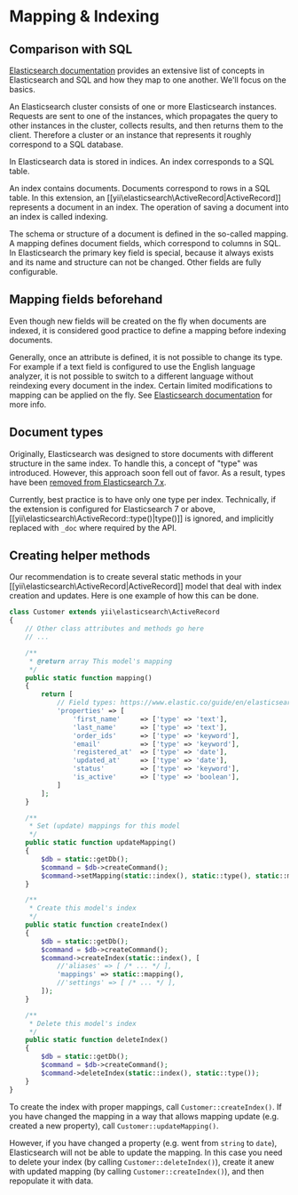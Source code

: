 # Mapping & Indexing

## Comparison with SQL

[Elasticsearch documentation](https://www.elastic.co/guide/en/elasticsearch/reference/current/_mapping_concepts_across_sql_and_elasticsearch.html) provides an extensive list of concepts in Elasticsearch and SQL and how they map to one another. We'll focus on the
basics.

An Elasticsearch cluster consists of one or more Elasticsearch instances. Requests are sent to one of the instances,
which propagates the query to other instances in the cluster, collects results, and then returns them to the client.
Therefore a cluster or an instance that represents it roughly correspond to a SQL database.

In Elasticsearch data is stored in indices. An index corresponds to a SQL table.

An index contains documents. Documents correspond to rows in a SQL table. In this extension, an
[[yii\elasticsearch\ActiveRecord|ActiveRecord]] represents a document in an index. The operation of saving a document
into an index is called indexing.

The schema or structure of a document is defined in the so-called mapping. A mapping defines document fields, which
correspond to columns in SQL. In Elasticsearch the primary key field is special, because it always exists and its
name and structure can not be changed. Other fields are fully configurable.


## Mapping fields beforehand

Even though new fields will be created on the fly when documents are indexed, it is considered good practice
to define a mapping before indexing documents.

Generally, once an attribute is defined, it is not possible to change its type. For example if a text field is configured to use the English language analyzer, it is not possible to switch to a different language without reindexing every document in the index.
Certain limited modifications to mapping can be applied on the fly. See
[Elasticsearch documentation](https://www.elastic.co/guide/en/elasticsearch/reference/current/indices-put-mapping.html#updating-field-mappings)
for more info.


## Document types

Originally, Elasticsearch was designed to store documents with different structure in the same index. To handle this,
a concept of "type" was introduced. However, this approach soon fell out of favor. As a result, types have been
[removed from Elasticsearch 7.x](https://www.elastic.co/guide/en/elasticsearch/reference/current/removal-of-types.html).

Currently, best practice is to have only one type per index. Technically, if the extension is configured for
Elasticsearch 7 or above, [[yii\elasticsearch\ActiveRecord::type()|type()]] is ignored, and implicitly replaced with
`_doc` where required by the API.


## Creating helper methods

Our recommendation is to create several static methods in your [[yii\elasticsearch\ActiveRecord|ActiveRecord]] model
that deal with index creation and updates. Here is one example of how this can be done.

```php
class Customer extends yii\elasticsearch\ActiveRecord
{
    // Other class attributes and methods go here
    // ...

    /**
     * @return array This model's mapping
     */
    public static function mapping()
    {
        return [
            // Field types: https://www.elastic.co/guide/en/elasticsearch/reference/current/mapping.html#field-datatypes
            'properties' => [
                'first_name'     => ['type' => 'text'],
                'last_name'      => ['type' => 'text'],
                'order_ids'      => ['type' => 'keyword'],
                'email'          => ['type' => 'keyword'],
                'registered_at'  => ['type' => 'date'],
                'updated_at'     => ['type' => 'date'],
                'status'         => ['type' => 'keyword'],
                'is_active'      => ['type' => 'boolean'],
            ]
        ];
    }

    /**
     * Set (update) mappings for this model
     */
    public static function updateMapping()
    {
        $db = static::getDb();
        $command = $db->createCommand();
        $command->setMapping(static::index(), static::type(), static::mapping());
    }

    /**
     * Create this model's index
     */
    public static function createIndex()
    {
        $db = static::getDb();
        $command = $db->createCommand();
        $command->createIndex(static::index(), [
            //'aliases' => [ /* ... */ ],
            'mappings' => static::mapping(),
            //'settings' => [ /* ... */ ],
        ]);
    }

    /**
     * Delete this model's index
     */
    public static function deleteIndex()
    {
        $db = static::getDb();
        $command = $db->createCommand();
        $command->deleteIndex(static::index(), static::type());
    }
}
```

To create the index with proper mappings, call `Customer::createIndex()`. If you have changed the mapping in a way that
allows mapping update (e.g. created a new property), call `Customer::updateMapping()`.

However, if you have changed a property (e.g. went from `string` to `date`), Elasticsearch will not be able to update
the mapping. In this case you need to delete your index (by calling `Customer::deleteIndex()`), create it anew with updated
mapping (by calling `Customer::createIndex()`), and then repopulate it with data.
